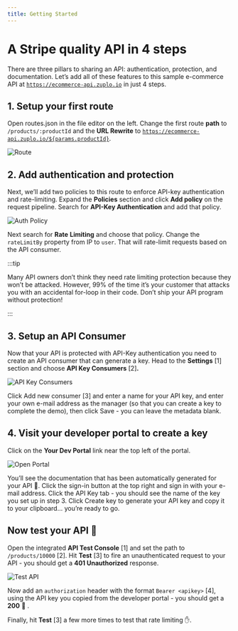 ```yaml
---
title: Getting Started
---
```


# A Stripe quality API in 4 steps

There are three pillars to sharing an API: authentication, protection, and documentation. Let’s add all of these features to this sample e-commerce API at [`https://ecommerce-api.zuplo.io`](https://ecommerce-api.zuplo.io) in just 4 steps.

## 1. Setup your first route

Open routes.json in the file editor on the left. Change the first route **path** to `/products/:productId` and the **URL Rewrite** to [`https://ecommerce-api.zuplo.io/${params.productId}`](https://ecommerce-api.zuplo.io/${params.productId}).

![Route](../static/media/embed/getting-started/route.png)

## 2. Add authentication and protection

Next, we’ll add two policies to this route to enforce API-key authentication and rate-limiting. Expand the **Policies** section and click **Add policy** on the request pipeline. Search for **API-Key Authentication** and add that policy.

![Auth Policy](../static/media/embed/getting-started/auth-policy.png)

Next search for **Rate** **Limiting** and choose that policy. Change the `rateLimitBy` property from IP to `user`. That will rate-limit requests based on the API consumer.

:::tip

Many API owners don’t think they need rate limiting protection because they won’t be attacked. However, 99% of the time it’s your customer that attacks you with an accidental for-loop in their code. Don’t ship your API program without protection!

:::

## 3. Setup an API Consumer

Now that your API is protected with API-Key authentication you need to create an API consumer that can generate a key. Head to the **Settings** [1] section and choose **API Key Consumers** [2]**.**

![API Key Consumers](../static/media/embed/getting-started/api-key-consumers.png)

Click Add new consumer [3] and enter a name for your API key, and enter your own e-mail address as the manager (so that you can create a key to complete the demo), then click Save - you can leave the metadata blank.

## 4. Visit your developer portal to create a key

Click on the **Your Dev Portal** link near the top left of the portal.

![Open Portal](../static/media/embed/getting-started/open-portal.png)

You’ll see the documentation that has been automatically generated for your API 🎉. Click the sign-in button at the top right and sign in with your e-mail address. Click the API Key tab - you should see the name of the key you set up in step 3. Click Create key to generate your API key and copy it to your clipboard... you’re ready to go.

## Now test your API 🚀

Open the integrated **API Test Console** [1] and set the path to `/products/10000` [2]. Hit **Test** [3] to fire an unauthenticated request to your API - you should get a **401 Unauthorized** response.

![Test API](../static/media/embed/getting-started/test-api.png)

Now add an `authorization` header with the format `Bearer <apikey>` [4], using the API key you copied from the developer portal - you should get a **200** 🎊 .

Finally, hit **Test** [3] a few more times to test that rate limiting ✋.

